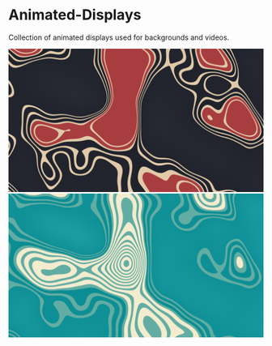# Animated-Displays
Collection of animated displays used for backgrounds and videos.

![Minimal Gray Topographic](https://raw.githubusercontent.com/ScottyRAnderson/Animated-Displays/main/Previews/MinimalGray_Topo.png)
![Ice Topographic](https://raw.githubusercontent.com/ScottyRAnderson/Animated-Displays/main/Previews/Ice_Topo.png)